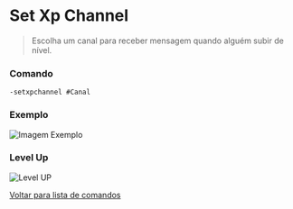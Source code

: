# Set Xp Channel
> Escolha um canal para receber mensagem quando alguém subir de nível.

### Comando
`-setxpchannel #Canal`

### Exemplo
![Imagem Exemplo](https://github.com/rodycouto/MayaCommands/blob/main/images/setxpchannel.png)

### Level Up
![Level UP](https://github.com/rodycouto/MayaCommands/blob/main/images/Level%20up.png)

[Voltar para lista de comandos](https://github.com/rodycouto/MayaCommands)
